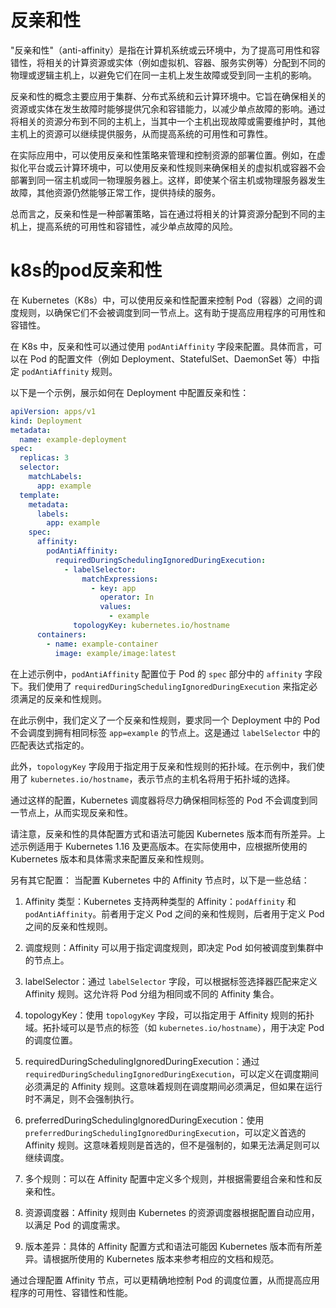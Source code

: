 # 反亲和性

"反亲和性"（anti-affinity）是指在计算机系统或云环境中，为了提高可用性和容错性，将相关的计算资源或实体（例如虚拟机、容器、服务实例等）分配到不同的物理或逻辑主机上，以避免它们在同一主机上发生故障或受到同一主机的影响。

反亲和性的概念主要应用于集群、分布式系统和云计算环境中。它旨在确保相关的资源或实体在发生故障时能够提供冗余和容错能力，以减少单点故障的影响。通过将相关的资源分布到不同的主机上，当其中一个主机出现故障或需要维护时，其他主机上的资源可以继续提供服务，从而提高系统的可用性和可靠性。

在实际应用中，可以使用反亲和性策略来管理和控制资源的部署位置。例如，在虚拟化平台或云计算环境中，可以使用反亲和性规则来确保相关的虚拟机或容器不会部署到同一宿主机或同一物理服务器上。这样，即使某个宿主机或物理服务器发生故障，其他资源仍然能够正常工作，提供持续的服务。

总而言之，反亲和性是一种部署策略，旨在通过将相关的计算资源分配到不同的主机上，提高系统的可用性和容错性，减少单点故障的风险。

# k8s的pod反亲和性

在 Kubernetes（K8s）中，可以使用反亲和性配置来控制 Pod（容器）之间的调度规则，以确保它们不会被调度到同一节点上。这有助于提高应用程序的可用性和容错性。

在 K8s 中，反亲和性可以通过使用 `podAntiAffinity` 字段来配置。具体而言，可以在 Pod 的配置文件（例如 Deployment、StatefulSet、DaemonSet 等）中指定 `podAntiAffinity` 规则。

以下是一个示例，展示如何在 Deployment 中配置反亲和性：

```yaml
apiVersion: apps/v1
kind: Deployment
metadata:
  name: example-deployment
spec:
  replicas: 3
  selector:
    matchLabels:
      app: example
  template:
    metadata:
      labels:
        app: example
    spec:
      affinity:
        podAntiAffinity:
          requiredDuringSchedulingIgnoredDuringExecution:
            - labelSelector:
                matchExpressions:
                  - key: app
                    operator: In
                    values:
                      - example
              topologyKey: kubernetes.io/hostname
      containers:
        - name: example-container
          image: example/image:latest
```

在上述示例中，`podAntiAffinity` 配置位于 Pod 的 `spec` 部分中的 `affinity` 字段下。我们使用了 `requiredDuringSchedulingIgnoredDuringExecution` 来指定必须满足的反亲和性规则。

在此示例中，我们定义了一个反亲和性规则，要求同一个 Deployment 中的 Pod 不会调度到拥有相同标签 `app=example` 的节点上。这是通过 `labelSelector` 中的匹配表达式指定的。

此外，`topologyKey` 字段用于指定用于反亲和性规则的拓扑域。在示例中，我们使用了 `kubernetes.io/hostname`，表示节点的主机名将用于拓扑域的选择。

通过这样的配置，Kubernetes 调度器将尽力确保相同标签的 Pod 不会调度到同一节点上，从而实现反亲和性。

请注意，反亲和性的具体配置方式和语法可能因 Kubernetes 版本而有所差异。上述示例适用于 Kubernetes 1.16 及更高版本。在实际使用中，应根据所使用的 Kubernetes 版本和具体需求来配置反亲和性规则。

另有其它配置：
当配置 Kubernetes 中的 Affinity 节点时，以下是一些总结：

1. Affinity 类型：Kubernetes 支持两种类型的 Affinity：`podAffinity` 和 `podAntiAffinity`。前者用于定义 Pod 之间的亲和性规则，后者用于定义 Pod 之间的反亲和性规则。

2. 调度规则：Affinity 可以用于指定调度规则，即决定 Pod 如何被调度到集群中的节点上。

3. labelSelector：通过 `labelSelector` 字段，可以根据标签选择器匹配来定义 Affinity 规则。这允许将 Pod 分组为相同或不同的 Affinity 集合。

4. topologyKey：使用 `topologyKey` 字段，可以指定用于 Affinity 规则的拓扑域。拓扑域可以是节点的标签（如 `kubernetes.io/hostname`），用于决定 Pod 的调度位置。

5. requiredDuringSchedulingIgnoredDuringExecution：通过 `requiredDuringSchedulingIgnoredDuringExecution`，可以定义在调度期间必须满足的 Affinity 规则。这意味着规则在调度期间必须满足，但如果在运行时不满足，则不会强制执行。

6. preferredDuringSchedulingIgnoredDuringExecution：使用 `preferredDuringSchedulingIgnoredDuringExecution`，可以定义首选的 Affinity 规则。这意味着规则是首选的，但不是强制的，如果无法满足则可以继续调度。

7. 多个规则：可以在 Affinity 配置中定义多个规则，并根据需要组合亲和性和反亲和性。

8. 资源调度器：Affinity 规则由 Kubernetes 的资源调度器根据配置自动应用，以满足 Pod 的调度需求。

9. 版本差异：具体的 Affinity 配置方式和语法可能因 Kubernetes 版本而有所差异。请根据所使用的 Kubernetes 版本来参考相应的文档和规范。

通过合理配置 Affinity 节点，可以更精确地控制 Pod 的调度位置，从而提高应用程序的可用性、容错性和性能。

